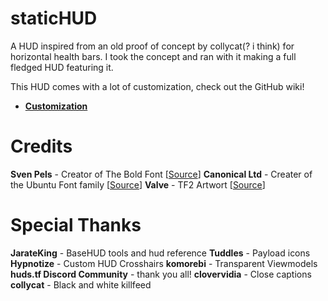 # staticHUD
A HUD inspired from an old proof of concept by collycat(? i think) for horizontal health bars. I took the concept and ran with it making a full fledged HUD featuring it.

This HUD comes with a lot of customization, check out the GitHub wiki!

* **[Customization](https://github.com/cjrose/staticHUD/wiki)**

# Credits
**Sven Pels** - Creator of The Bold Font
[[Source](https://www.dafont.com/the-bold-font.font)]
**Canonical Ltd** - Creater of the Ubuntu Font family
[[Source](https://design.ubuntu.com/font/)]
**Valve** - TF2 Artwort
[[Source](https://www.teamfortress.com/artwork.php)]

# Special Thanks
**JarateKing** - BaseHUD tools and hud reference
**Tuddles** - Payload icons
**Hypnotize** - Custom HUD Crosshairs
**komorebi** - Transparent Viewmodels
**huds.tf Discord Community** - thank you all!
**clovervidia** - Close captions
**collycat** - Black and white killfeed